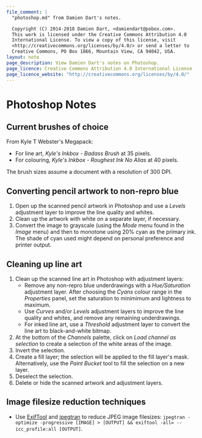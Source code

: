 ```yaml
---
file_comment: |
  "photoshop.md" from Damien Dart's notes.

  Copyright (C) 2014-2018 Damien Dart, <damiendart@pobox.com>.
  This work is licensed under the Creative Commons Attribution 4.0
  International License. To view a copy of this license, visit
  <http://creativecommons.org/licenses/by/4.0/> or send a letter to
  Creative Commons, PO Box 1866, Mountain View, CA 94042, USA.
layout: note
page_description: View Damien Dart's notes on Photoshop.
page_licence: Creative Commons Attribution 4.0 International License
page_licence_website: "http://creativecommons.org/licenses/by/4.0/"
---
```



Photoshop Notes
===============


Current brushes of choice
-------------------------

From Kyle T Webster's Megapack:

  - For line art, _Kyle's Inkbox - Badass Brush_ at 35 pixels.
  - For colouring, _Kyle's Inkbox - Roughest Ink No Alias_ at 40 pixels.

The brush sizes assume a document with a resolution of 300 DPI.


Converting pencil artwork to non-repro blue
-------------------------------------------

  1. Open up the scanned pencil artwork in Photoshop and use a _Levels_
     adjustment layer to improve the line quality and whites.
  2. Clean up the artwork with white on a separate layer, if necessary.
  3. Convert the image to grayscale (using the _Mode_ menu found in the
     _Image_ menu) and then to monotone using 20% cyan as the primary
     ink. The shade of cyan used might depend on personal preference
     and printer output.


Cleaning up line art
--------------------

  1. Clean up the scanned line art in Photoshop with adjustment layers:
     -  Remove any non-repro blue underdrawings with a _Hue/Saturation_
        adjustment layer. After choosing the _Cyans_ colour range in the
        _Properties_ panel, set the saturation to minimimum and
        lightness to maximum.
     -  Use _Curves_ and/or _Levels_ adjustment layers to improve the
        line quality and whites, and remove any remaining underdrawings.
     -  For inked line art, use a _Threshold_ adjustment layer to
        convert the line art to black-and-white bitmap.
  2. At the bottom of the _Channels_ palette, click on _Load channel as
     selection_ to create a selection of the white areas of the image.
  3. Invert the selection.
  4. Create a fill layer; the selection will be applied to the fill
     layer's mask. Alternatively, use the _Paint Bucket_ tool to fill
     the selection on a new layer.
  5. Deselect the selection.
  6. Delete or hide the scanned artwork and adjustment layers.


Image filesize reduction techniques
-----------------------------------

  - Use [ExifTool][1] and [jpegtran][1] to reduce JPEG image filesizes:
    `jpegtran -optimize -progressive [IMAGE] > [OUTPUT] &&
    exiftool -all= --icc_profile:all [OUTPUT]`.

[1]: <http://jpegclub.org/jpegtran/>
